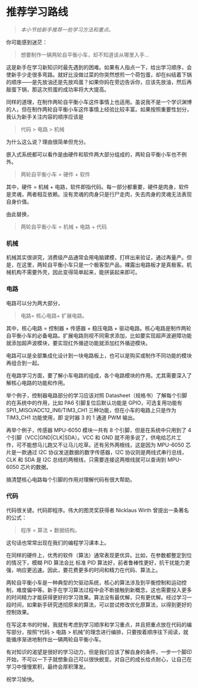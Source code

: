 # 推荐学习路线

> *本小节给新手推荐一些学习方法和重点。*

你可能感到迷茫：

> 想要制作一辆两轮自平衡小车，却不知道该从哪里入手...

这是新手在学习新知识时最先遇到的困难。如果有人指点一下，给出学习顺序，会使新手少走很多弯路。就好比没做过菜的你突然想煎一个荷包蛋，却在纠结着下锅的顺序——是先放油还是先放鸡蛋？如果你妈在旁边告诉你，应该先放油，然后再敲蛋下锅，那这次煎蛋的成功率将大大提高。

同样的道理，在制作两轮自平衡小车这件事情上也适用。虽说我不是一个学识渊博的人，但在制作两轮自平衡小车这件事情上经验比较丰富。如果按照重要性划分，我认为新手关注内容的顺序应该是

> 代码 > 电路 > 机械

为什么这么说？理由很简单但充分。

嵌入式系统都可以看作是由硬件和软件两大部分组成的，两轮自平衡小车也不例外。

> 两轮自平衡小车 = 硬件 + 软件

其中，硬件 = 机械 + 电路，软件即指代码。每一部分都重要，硬件是肉身，软件是灵魂，两者相互依赖。没有灵魂的肉身只是行尸走肉，失去肉身的灵魂无法表现自身价值。

由此替换，

> 两轮自平衡小车 = 机械 + 电路 + 代码

### 机械

机械其实很讲究，消费级产品通常会用电脑建模，打样出来验证，通过再量产。但是，在这里，两轮自平衡小车只是一个极客型产品，裸露出电路板才是真极客。机械机构不需要外壳，因此变得简单起来，能拼装起来即可。

### 电路

电路可以分为两大部分，

> 电路= 核心电路+ 扩展电路。

其中，核心电路 = 控制器 + 传感器 + 稳压电路 + 驱动电路。核心电路是制作两轮自平衡小车的必备电路。扩展电路则视不同需求添加，比如要实现超声波避障功能就添加超声波模块，要实现红外循迹功能就添加红外循迹模块。

电路可以是全部集成化设计到一块电路板上，也可以是购买或制作不同功能的模块再组合到一起。

在电路学习方面，要了解小车电路的组成，各个电路模块的作用。尤其需要深入了解核心电路的功能和作用。

举个例子，控制器电路部分的学习应该对照 Datasheet（规格书）了解每个引脚的在系统中的作用，比如 PA6 引脚复位后默认功能是 GPIO，可选复用功能有 SPI1_MISO/ADC12_IN6/TIM3_CH1 三种功能，但在小车的电路上只是作为 TIM3_CH1 功能使用，即 定时器 3 的 1 通道 PWM 输出。

再举个例子，传感器 MPU-6050 模块一共有 8 个引脚，但是在系统中只用到了 4 个引脚（VCC|GND|CLK|SDA）。VCC 和 GND 就不用多说了，供电给芯片工作，可不能想马儿跑又不让马儿吃草。还有另外两根线，这是因为 MPU-6050 芯片是一款通过 I2C 协议发送数据的数字传感器，I2C 协议则是两线式串行总线，CLK 和 SDA 是 I2C 总线的两根线，只需要连接这两根线就可以查询到 MPU-6050 芯片的数据。

搞清楚核心电路每个引脚的作用对理解代码有很大帮助。

### 代码

代码很关键。代码即程序。伟大的图灵奖获得者 Nicklaus Wirth 曾提出一条著名的公式：

> 程序 = 算法 + 数据结构。

这句话也常常出现在我们的编程学习课本上。

在同样的硬件上，优秀的软件（算法）通常表现更优异。比如，在参数都整定到位的情况下，模糊 PID 算法会比 标准 PID 算法好，前者鲁棒性更好，抗干扰能力更强，响应更迅速。因此，要花费更多的时间和精力在代码、算法上。

两轮自平衡小车是一种典型的欠驱动系统，核心的算法涉及到平衡控制和运动控制，难度偏中等。新手在学习算法过程中会不断接触到新概念，这也需要投入更多的时间精力才能获得更好的学习效果。算法没有最优解，只有更优解。经过学习一段时间，如果新手研究透彻原来的算法，可以尝试修改优化原算法，以得到更好的控制效果。

在写这本书的时候，我就有考虑到学习顺序和学习重点，并且把重点放在代码的编写部分，按照“代码 > 电路 > 机械”的理念进行编排，只要按着顺序往下阅读，就能循序渐进地制作出一辆两轮自平衡小车。

有对知识的渴望是很好的学习动力，但是我们应该了解自身的条件，一步一个脚印开始，不可以一下子就想象自己可以很快蜕变。对自己的成长给点耐心，让自己在学习中慢慢累积，最终会厚积薄发。

祝学习愉快。





